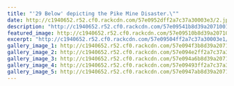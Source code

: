 ```yaml
---
title: "'29 Below' depicting the Pike Mine Disaster.\""
date: http://c1940652.r52.cf0.rackcdn.com/57e0952dff2a7c37a30003e3/2.jpg
description: "http://c1940652.r52.cf0.rackcdn.com/57e09541b8d39a2071001f9e/1.jpg"
featured_image: http://c1940652.r52.cf0.rackcdn.com/57e09510b8d39a2071001f9c/3.jpg
excerpt: "http://c1940652.r52.cf0.rackcdn.com/57e09504ff2a7c37a30003e1/4-a.jpg"
gallery_image_1: http://c1940652.r52.cf0.rackcdn.com/57e094f3b8d39a2071001f9a/4-b.jpg
gallery_image_2: http://c1940652.r52.cf0.rackcdn.com/57e094e2ff2a7c37a30003df/5.jpg
gallery_image_3: http://c1940652.r52.cf0.rackcdn.com/57e094a6b8d39a2071001f96/6.jpg
gallery_image_4: http://c1940652.r52.cf0.rackcdn.com/57e09493ff2a7c37a30003db/7.jpg
gallery_image_5: http://c1940652.r52.cf0.rackcdn.com/57e0947ab8d39a2071001f94/8.jpg
---
```

